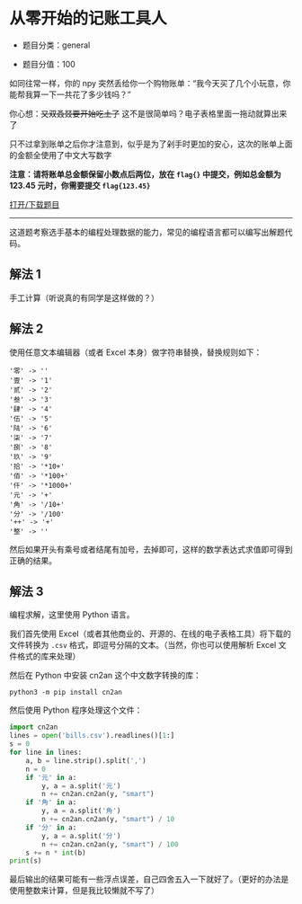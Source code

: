 # 从零开始的记账工具人

- 题目分类：general

- 题目分值：100

如同往常一样，你的 npy 突然丢给你一个购物账单：“我今天买了几个小玩意，你能帮我算一下一共花了多少钱吗？”

你心想：~~又双叒叕要开始吃土了~~ 这不是很简单吗？电子表格里面一拖动就算出来了

只不过拿到账单之后你才注意到，似乎是为了剁手时更加的安心，这次的账单上面的金额全使用了中文大写数字

**注意：请将账单总金额保留小数点后两位，放在 `flag{}` 中提交，例如总金额为 123.45 元时，你需要提交 `flag{123.45}`**

[打开/下载题目](http://202.38.93.111:10002/?token={token})

---

这道题考察选手基本的编程处理数据的能力，常见的编程语言都可以编写出解题代码。

## 解法 1

手工计算（听说真的有同学是这样做的？）

## 解法 2

使用任意文本编辑器（或者 Excel 本身）做字符串替换，替换规则如下：

```
'零' -> ''
'壹' -> '1'
'贰' -> '2'
'叁' -> '3'
'肆' -> '4'
'伍' -> '5'
'陆' -> '6'
'柒' -> '7'
'捌' -> '8'
'玖' -> '9'
'拾' -> '*10+'
'佰' -> '*100+'
'仟' -> '*1000+'
'元' -> '+'
'角' -> '/10+'
'分' -> '/100'
'++' -> '+'
'整' -> ''
```

然后如果开头有乘号或者结尾有加号，去掉即可，这样的数学表达式求值即可得到正确的结果。

## 解法 3

编程求解，这里使用 Python 语言。

我们首先使用 Excel（或者其他商业的、开源的、在线的电子表格工具）将下载的文件转换为 `.csv` 格式，即逗号分隔的文本。（当然，你也可以使用解析 Excel 文件格式的库来处理）

然后在 Python 中安装 cn2an 这个中文数字转换的库：

`python3 -m pip install cn2an`

然后使用 Python 程序处理这个文件：

```python
import cn2an
lines = open('bills.csv').readlines()[1:]
s = 0
for line in lines:
    a, b = line.strip().split(',')
    n = 0
    if '元' in a:
        y, a = a.split('元')
        n += cn2an.cn2an(y, "smart")
    if '角' in a:
        y, a = a.split('角')
        n += cn2an.cn2an(y, "smart") / 10
    if '分' in a:
        y, a = a.split('分')
        n += cn2an.cn2an(y, "smart") / 100
    s += n * int(b)
print(s)
```

最后输出的结果可能有一些浮点误差，自己四舍五入一下就好了。（更好的办法是使用整数来计算，但是我比较懒就不写了）
